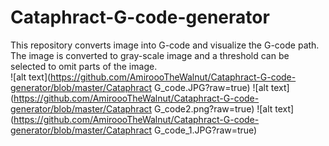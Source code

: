 # Cataphract-G-code-generator
This repository converts image into G-code and visualize the G-code path. The image is converted to gray-scale image and a threshold can be selected to omit parts of the image.  
![alt text](https://github.com/AmiroooTheWalnut/Cataphract-G-code-generator/blob/master/Cataphract G_code.JPG?raw=true)
![alt text](https://github.com/AmiroooTheWalnut/Cataphract-G-code-generator/blob/master/Cataphract G_code2.png?raw=true)
![alt text](https://github.com/AmiroooTheWalnut/Cataphract-G-code-generator/blob/master/Cataphract G_code_1.JPG?raw=true)
